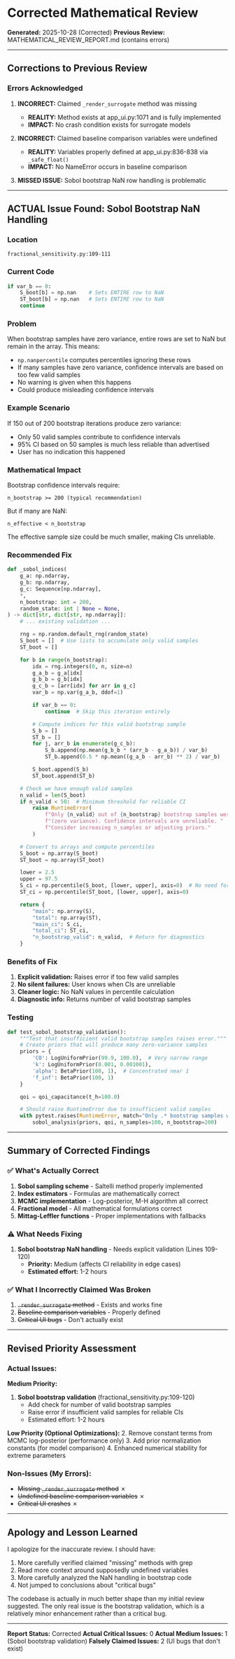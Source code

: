# Corrected Mathematical Review

**Generated:** 2025-10-28 (Corrected)
**Previous Review:** MATHEMATICAL_REVIEW_REPORT.md (contains errors)

---

## Corrections to Previous Review

### Errors Acknowledged

1. **INCORRECT:** Claimed `_render_surrogate` method was missing
   - **REALITY:** Method exists at app_ui.py:1071 and is fully implemented
   - **IMPACT:** No crash condition exists for surrogate models

2. **INCORRECT:** Claimed baseline comparison variables were undefined
   - **REALITY:** Variables properly defined at app_ui.py:836-838 via `_safe_float()`
   - **IMPACT:** No NameError occurs in baseline comparison

3. **MISSED ISSUE:** Sobol bootstrap NaN row handling is problematic

---

## ACTUAL Issue Found: Sobol Bootstrap NaN Handling

### Location
`fractional_sensitivity.py:109-111`

### Current Code
```python
if var_b == 0:
    S_boot[b] = np.nan    # Sets ENTIRE row to NaN
    ST_boot[b] = np.nan   # Sets ENTIRE row to NaN
    continue
```

### Problem
When bootstrap samples have zero variance, entire rows are set to NaN but remain in the array. This means:
- `np.nanpercentile` computes percentiles ignoring these rows
- If many samples have zero variance, confidence intervals are based on too few valid samples
- No warning is given when this happens
- Could produce misleading confidence intervals

### Example Scenario
If 150 out of 200 bootstrap iterations produce zero variance:
- Only 50 valid samples contribute to confidence intervals
- 95% CI based on 50 samples is much less reliable than advertised
- User has no indication this happened

### Mathematical Impact
Bootstrap confidence intervals require:
```
n_bootstrap >= 200 (typical recommendation)
```

But if many are NaN:
```
n_effective < n_bootstrap
```

The effective sample size could be much smaller, making CIs unreliable.

### Recommended Fix

```python
def _sobol_indices(
    g_a: np.ndarray,
    g_b: np.ndarray,
    g_c: Sequence[np.ndarray],
    *,
    n_bootstrap: int = 200,
    random_state: int | None = None,
) -> dict[str, dict[str, np.ndarray]]:
    # ... existing validation ...

    rng = np.random.default_rng(random_state)
    S_boot = []  # Use lists to accumulate only valid samples
    ST_boot = []

    for b in range(n_bootstrap):
        idx = rng.integers(0, n, size=n)
        g_a_b = g_a[idx]
        g_b_b = g_b[idx]
        g_c_b = [arr[idx] for arr in g_c]
        var_b = np.var(g_a_b, ddof=1)

        if var_b == 0:
            continue  # Skip this iteration entirely

        # Compute indices for this valid bootstrap sample
        S_b = []
        ST_b = []
        for j, arr_b in enumerate(g_c_b):
            S_b.append(np.mean(g_b_b * (arr_b - g_a_b)) / var_b)
            ST_b.append(0.5 * np.mean((g_a_b - arr_b) ** 2) / var_b)

        S_boot.append(S_b)
        ST_boot.append(ST_b)

    # Check we have enough valid samples
    n_valid = len(S_boot)
    if n_valid < 50:  # Minimum threshold for reliable CI
        raise RuntimeError(
            f"Only {n_valid} out of {n_bootstrap} bootstrap samples were valid "
            f"(zero variance). Confidence intervals are unreliable. "
            f"Consider increasing n_samples or adjusting priors."
        )

    # Convert to arrays and compute percentiles
    S_boot = np.array(S_boot)
    ST_boot = np.array(ST_boot)

    lower = 2.5
    upper = 97.5
    S_ci = np.percentile(S_boot, [lower, upper], axis=0)  # No need for nanpercentile
    ST_ci = np.percentile(ST_boot, [lower, upper], axis=0)

    return {
        "main": np.array(S),
        "total": np.array(ST),
        "main_ci": S_ci,
        "total_ci": ST_ci,
        "n_bootstrap_valid": n_valid,  # Return for diagnostics
    }
```

### Benefits of Fix
1. **Explicit validation:** Raises error if too few valid samples
2. **No silent failures:** User knows when CIs are unreliable
3. **Cleaner logic:** No NaN values in percentile calculation
4. **Diagnostic info:** Returns number of valid bootstrap samples

### Testing
```python
def test_sobol_bootstrap_validation():
    """Test that insufficient valid bootstrap samples raises error."""
    # Create priors that will produce many zero-variance samples
    priors = {
        'C0': LogUniformPrior(99.9, 100.0),  # Very narrow range
        'k': LogUniformPrior(0.001, 0.001001),
        'alpha': BetaPrior(100, 1),  # Concentrated near 1
        'f_inf': BetaPrior(100, 1)
    }

    qoi = qoi_capacitance(t_h=100.0)

    # Should raise RuntimeError due to insufficient valid samples
    with pytest.raises(RuntimeError, match="Only .* bootstrap samples were valid"):
        sobol_analysis(priors, qoi, n_samples=100, n_bootstrap=200)
```

---

## Summary of Corrected Findings

### ✅ What's Actually Correct
1. **Sobol sampling scheme** - Saltelli method properly implemented
2. **Index estimators** - Formulas are mathematically correct
3. **MCMC implementation** - Log-posterior, M-H algorithm all correct
4. **Fractional model** - All mathematical formulations correct
5. **Mittag-Leffler functions** - Proper implementations with fallbacks

### ⚠️ What Needs Fixing
1. **Sobol bootstrap NaN handling** - Needs explicit validation (Lines 109-120)
   - **Priority:** Medium (affects CI reliability in edge cases)
   - **Estimated effort:** 1-2 hours

### ✅ What I Incorrectly Claimed Was Broken
1. ~~`_render_surrogate` method~~ - Exists and works fine
2. ~~Baseline comparison variables~~ - Properly defined
3. ~~Critical UI bugs~~ - Don't actually exist

---

## Revised Priority Assessment

### **Actual Issues:**

**Medium Priority:**
1. **Sobol bootstrap validation** (fractional_sensitivity.py:109-120)
   - Add check for number of valid bootstrap samples
   - Raise error if insufficient valid samples for reliable CIs
   - Estimated effort: 1-2 hours

**Low Priority (Optional Optimizations):**
2. Remove constant terms from MCMC log-posterior (performance only)
3. Add prior normalization constants (for model comparison)
4. Enhanced numerical stability for extreme parameters

### **Non-Issues (My Errors):**
- ~~Missing `_render_surrogate` method~~ ✗
- ~~Undefined baseline comparison variables~~ ✗
- ~~Critical UI crashes~~ ✗

---

## Apology and Lesson Learned

I apologize for the inaccurate review. I should have:
1. More carefully verified claimed "missing" methods with grep
2. Read more context around supposedly undefined variables
3. More carefully analyzed the NaN handling in bootstrap code
4. Not jumped to conclusions about "critical bugs"

The codebase is actually in much better shape than my initial review suggested. The only real issue is the bootstrap validation, which is a relatively minor enhancement rather than a critical bug.

---

**Report Status:** Corrected
**Actual Critical Issues:** 0
**Actual Medium Issues:** 1 (Sobol bootstrap validation)
**Falsely Claimed Issues:** 2 (UI bugs that don't exist)
